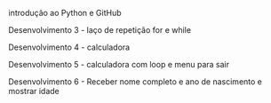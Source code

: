 introdução ao Python e GitHub

Desenvolvimento 3 - laço de repetição for e while

Desenvolvimento 4 - calculadora

Desenvolvimento 5 - calculadora com loop e menu para sair

Desenvolvimento 6 - Receber nome completo e ano de nascimento e mostrar idade
